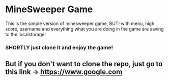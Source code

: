 # MineSweeper Game

This is the simple version of minesweeper game, BUT! with menu, high score, username and everything what you are doing in the game are saving to the localstorage!

### SHORTLY just clone it and enjoy the game!

## But if you don't want to clone the repo, just go to this link -> https://www.google.com
